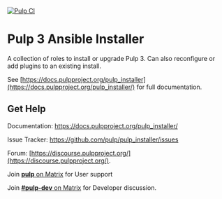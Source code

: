 [![Pulp CI](https://github.com/pulp/pulp_installer/actions/workflows/ci.yml/badge.svg)](https://github.com/pulp/pulp_installer/actions/workflows/ci.yml)

Pulp 3 Ansible Installer
========================

A collection of roles to install or upgrade Pulp 3. Can also reconfigure or add plugins to an existing install.

See [https://docs.pulpproject.org/pulp_installer](https://docs.pulpproject.org/pulp_installer/) for full documentation.


Get Help
--------

Documentation: https://docs.pulpproject.org/pulp_installer/

Issue Tracker: https://github.com/pulp/pulp_installer/issues

Forum: [https://discourse.pulpproject.org/](https://discourse.pulpproject.org/).

Join [**pulp** on Matrix](https://matrix.to/#/!HWvLQmBGVPfJfTQBAu:matrix.org?via=libera.chat&via=matrix.org&via=ctrl-c.liu.se) for User support

Join [**#pulp-dev** on Matrix](https://matrix.to/#/!aVApiNMtnstWbwDcVU:matrix.org?via=libera.chat&via=matrix.org&via=ctrl-c.liu.se) for Developer discussion.
